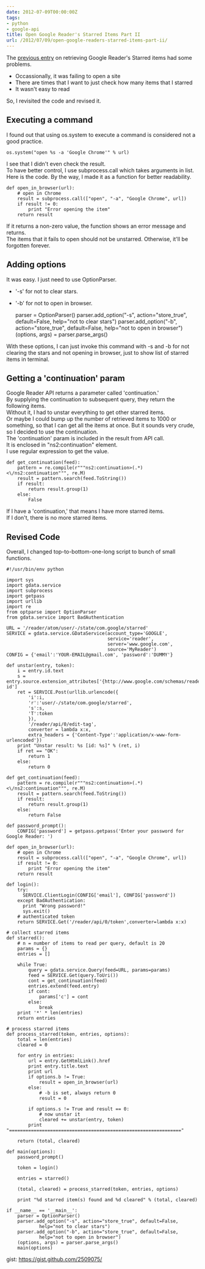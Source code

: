 ```yaml
---
date: 2012-07-09T00:00:00Z
tags:
- python
- google-api
title: Open Google Reader's Starred Items Part II
url: /2012/07/09/open-google-readers-starred-items-part-ii/
---
```


The [previous entry](/2012/04/27/open-googlereaders-starred-page/) on retrieving Google Reader's Starred items had some problems.
- Occassionally, it was failing to open a site
- There are times that I want to just check how many items that I starred
- It wasn't easy to read

So, I revisited the code and revised it.

## Executing a command

I found out that using os.system to execute a command is considered not a good practice.

    os.system("open %s -a 'Google Chrome'" % url)

I see that I didn't even check the result.  
To have better control, I use subprocess.call which takes arguments in list.  
Here is the code. By the way, I made it as a function for better readability.

    def open_in_browser(url):
        # open in Chrome
        result = subprocess.call(["open", "-a", "Google Chrome", url])
        if result != 0:
            print "Error opening the item"
        return result

If it returns a non-zero value, the function shows an error message and returns.  
The items that it fails to open should not be unstarred. Otherwise, it'll be forgotten forever.

## Adding options

It was easy. I just need to use OptionParser.
- '-s' for not to clear stars.  
- '-b' for not to open in browser.  

    parser = OptionParser()
    parser.add_option("-s", action="store_true", default=False, 
            help="not to clear stars")
    parser.add_option("-b", action="store_true", default=False,
            help="not to open in browser")
    (options, args) = parser.parse_args()

With these options, I can just invoke this command with -s and -b for not clearing the stars and not opening in browser, just to show list of starred items in terminal.

## Getting a 'continuation' param

Google Reader API returns a parameter called 'continuation.'  
By supplying the continuation to subsequent query, they return the following items.  
Without it, I had to unstar everything to get other starred items.  
Or maybe I could bump up the number of retrieved items to 1000 or something, so that I can get all the items at once. But it sounds very crude, so I decided to use the continuation.  
The 'continuation' param is included in the result from API call.  
It is enclosed in "ns2:continuation" element.  
I use regular expression to get the value.  

    def get_continuation(feed):
        pattern = re.compile(r"""ns2:continuation>(.*)<\/ns2:continuation""", re.M)
        result = pattern.search(feed.ToString())                                     
        if result:
            return result.group(1)
        else:
            False

If I have a 'continuation,' that means I have more starred items.  
If I don't, there is no more starred items.  

## Revised Code
Overall, I changed top-to-bottom-one-long script to bunch of small functions.

    #!/usr/bin/env python

    import sys
    import gdata.service
    import subprocess
    import getpass
    import urllib
    import re
    from optparse import OptionParser
    from gdata.service import BadAuthentication

    URL = '/reader/atom/user/-/state/com.google/starred'
    SERVICE = gdata.service.GDataService(account_type='GOOGLE',
                                         service='reader',
                                         server='www.google.com',
                                         source='MyReader')
    CONFIG = {'email':'YOUR-EMAIL@gmail.com', 'password':'DUMMY'}

    def unstar(entry, token):
        i = entry.id.text
        s = entry.source.extension_attributes['{http://www.google.com/schemas/reader/atom/}stream-id']
        ret = SERVICE.Post(urllib.urlencode({
            'i':i,
            'r':'user/-/state/com.google/starred',
            's':s,
            'T':token
            }),
            '/reader/api/0/edit-tag',
            converter = lambda x:x,
            extra_headers = {'Content-Type':'application/x-www-form-urlencoded'})
        print "Unstar result: %s [id: %s]" % (ret, i)
        if ret == "OK":
            return 1
        else:
            return 0

    def get_continuation(feed):
        pattern = re.compile(r"""ns2:continuation>(.*)<\/ns2:continuation""", re.M)
        result = pattern.search(feed.ToString())
        if result:
            return result.group(1)
        else:
            return False

    def password_prompt():
        CONFIG['password'] = getpass.getpass('Enter your password for Google Reader: ')

    def open_in_browser(url):
        # open in Chrome
        result = subprocess.call(["open", "-a", "Google Chrome", url])
        if result != 0:
            print "Error opening the item"
        return result

    def login():
        try:
          SERVICE.ClientLogin(CONFIG['email'], CONFIG['password'])
        except BadAuthentication:
          print "Wrong password!"
          sys.exit()
        # authenticated token
        return SERVICE.Get('/reader/api/0/token',converter=lambda x:x)

    # collect starred items
    def starred():
        # n = number of items to read per query, default is 20
        params = {}
        entries = []

        while True:
            query = gdata.service.Query(feed=URL, params=params)
            feed = SERVICE.Get(query.ToUri())
            cont = get_continuation(feed)
            entries.extend(feed.entry)
            if cont:
                params['c'] = cont
            else:
                break
        print '*' * len(entries)
        return entries

    # process starred items
    def process_starred(token, entries, options):
        total = len(entries)
        cleared = 0

        for entry in entries:
            url = entry.GetHtmlLink().href
            print entry.title.text
            print url
            if options.b != True:
                result = open_in_browser(url)
            else:
                # -b is set, always return 0
                result = 0

            if options.s != True and result == 0:
                # now unstar it
                cleared += unstar(entry, token)
            print "==============================================================="

        return (total, cleared)

    def main(options):
        password_prompt()

        token = login()

        entries = starred()

        (total, cleared) = process_starred(token, entries, options)

        print "%d starred item(s) found and %d cleared" % (total, cleared)

    if __name__ == '__main__':
        parser = OptionParser()
        parser.add_option("-s", action="store_true", default=False, 
                help="not to clear stars")
        parser.add_option("-b", action="store_true", default=False,
                help="not to open in browser")
        (options, args) = parser.parse_args()
        main(options)

gist: <https://gist.github.com/2509075/>
